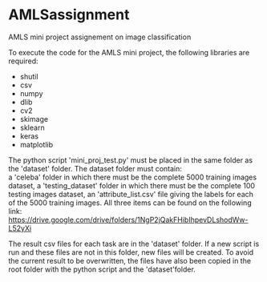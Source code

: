 # AMLSassignment
AMLS mini project assignement on image classification

To execute the code for the AMLS mini project, the following libraries are required:
- shutil
- csv
- numpy
- dlib
- cv2
- skimage
- sklearn
- keras
- matplotlib

The python script 'mini_proj_test.py' must be placed in the same folder as the 'dataset' folder.
The dataset folder must contain:  
  a 'celeba' folder in which there must be the complete 5000 training images dataset,
  a 'testing_dataset' folder in which there must be the complete 100 testing images dataset,
  an 'attribute_list.csv' file giving the labels for each of the 5000 training images.
All three items can be found on the following link:
https://drive.google.com/drive/folders/1NgP2jQakFHibIhpevDLshodWw-L52yXi

The result csv files for each task are in the 'dataset' folder. If a new script is run and these files are not in this folder, new files will be created.
To avoid the current result to be overwritten, the files have also been copied in the root folder with the python script and the 'dataset'folder.
